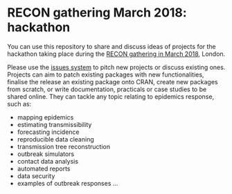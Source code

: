 # RECON gathering March 2018: hackathon

You can use this repository to share and discuss ideas of projects for the
hackathon taking place during the [RECON gathering in March
2018](https://recon-gathering-march2018.netlify.com/), London.


Please use the [issues
system](https://github.com/RECON-gathering-March-2018/projects/issues) to pitch
new projects or discuss existing ones. Projects can aim to patch existing
packages with new functionalities, finalise the release an existing package onto
CRAN, create new packages from scratch, or write documentation, practicals or
case studies to be shared online. They can tackle any topic relating to
epidemics response, such as:

- mapping epidemics
- estimating transmissibility
- forecasting incidence
- reproducible data cleaning
- transmission tree reconstruction
- outbreak simulators
- contact data analysis
- automated reports
- data security
- examples of outbreak responses
...
